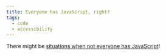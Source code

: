 ```yaml
---
title: Everyone has JavaScript, right?
tags: 
  - code
  - accessibility
---
```

There might be [situations when not everyone has JavaScript](https://www.kryogenix.org/code/browser/everyonehasjs.html)!